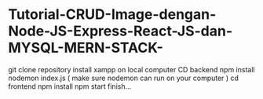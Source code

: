 # Tutorial-CRUD-Image-dengan-Node-JS-Express-React-JS-dan-MYSQL-MERN-STACK-
git clone repository
install xampp on local computer
CD backend
npm install
nodemon index.js ( make sure nodemon can run on your computer )
cd frontend
npm install
npm start
finish...

